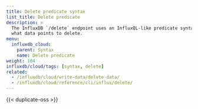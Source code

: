 ```yaml
---
title: Delete predicate syntax
list_title: Delete predicate
description: >
  The InfluxDB `/delete` endpoint uses an InfluxQL-like predicate syntax to determine
  what data points to delete.
menu:
  influxdb_cloud:
    parent: Syntax
    name: Delete predicate
weight: 104
influxdb/cloud/tags: [syntax, delete]
related:
  - /influxdb/cloud/write-data/delete-data/
  - /influxdb/cloud/reference/cli/influx/delete/
---
```


{{< duplicate-oss >}}
